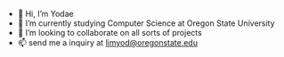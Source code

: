 - 👋 Hi, I’m Yodae
- 🌱 I’m currently studying Computer Science at Oregon State University
- 💞️ I’m looking to collaborate on all sorts of projects
- 📫 send me a inquiry at limyod@oregonstate.edu

<!---
limyod/limyod is a ✨ special ✨ repository because its `README.md` (this file) appears on your GitHub profile.
You can click the Preview link to take a look at your changes.
--->
